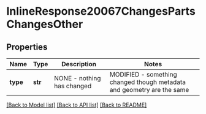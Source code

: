 # InlineResponse20067ChangesPartsChangesOther

## Properties
Name | Type | Description | Notes
------------ | ------------- | ------------- | -------------
**type** | **str** | NONE - nothing has             changed|MODIFIED - something changed though metadata and geometry are the same | [optional] 

[[Back to Model list]](../README.md#documentation-for-models) [[Back to API list]](../README.md#documentation-for-api-endpoints) [[Back to README]](../README.md)


